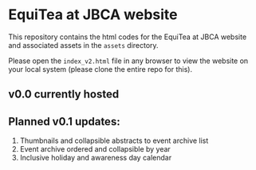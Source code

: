 # EquiTea at JBCA website

This repository contains the html codes for the EquiTea at JBCA website and associated assets in the `assets` directory. 

Please open the `index_v2.html` file in any browser to view the website on your local system (please clone the entire repo for this).

## v0.0 currently hosted

## Planned v0.1 updates:
1. Thumbnails and collapsible abstracts to event archive list
2. Event archive ordered and collapsible by year 
3. Inclusive holiday and awareness day calendar
